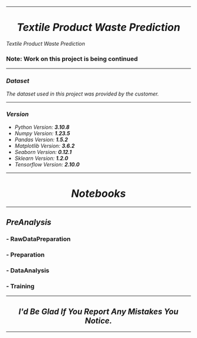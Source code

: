 
---
# *<center>Textile Product Waste Prediction</center>*

*Textile Product Waste Prediction*

### Note: Work on this project is being continued
---

### *Dataset*
*The dataset used in this project was provided by the customer.*

---

### *Version*

- _Python Version: **3.10.8**_
- _Numpy Version: **1.23.5**_
- _Pandas Version: **1.5.2**_
- _Matplotlib Version: **3.6.2**_
- _Seaborn Version: **0.12.1**_
- _Sklearn Version: **1.2.0**_
- _Tensorflow Version: **2.10.0**_

---

# *<center>Notebooks</center>*

---

## *PreAnalysis*

### - RawDataPreparation

### - Preparation

### - DataAnalysis

### - Training
---

## <center>_I'd Be Glad If You Report Any Mistakes You Notice._</center>

---